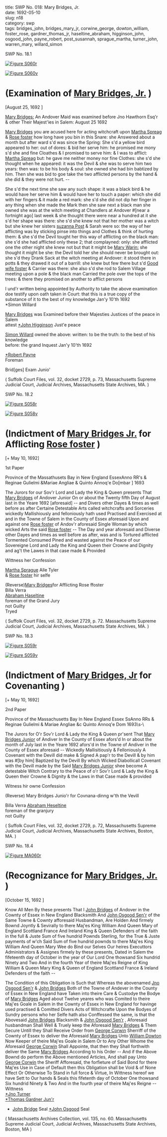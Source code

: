 title: SWP No. 018: Mary Bridges, Jr.  
date: 1692-05-10  
slug: n18  
category: swp  
tags: bridges_john, bridges_mary_jr, corwine_george, dowton_william, foster_rose, gardner_thomas_jr, haseltine_abraham, higginson_john, osgood_john, payne_robert, post_susannah, sprague_martha, turner_john, warren_mary, willard_simon


<div markdown class="doc" id="n18.1">

<div class="doc_id">SWP No. 18.1</div>

<span markdown class="figure">[![Figure S060r](archives/Suffolk/small/S060A.jpg)](archives/Suffolk/large/S060A.jpg)</span>

<span markdown class="figure">[![Figure S060v](archives/Suffolk/small/S060B.jpg)](archives/Suffolk/large/S060B.jpg)</span>

# (Examination of [Mary Bridges, Jr.](/tag/bridges_mary_jr.html) )

[August 25, 1692 ]

[Mary Bridges:](/tag/bridges_mary_jr.html) An Andover Maid was examined before Jno Hawthorn  Esq'r & other Their Majest'ies in Salem: August 25 1692 

[Mary Bridges](/tag/bridges_mary_jr.html) you are acused here for acting witchcraft upon [Martha Spreag](/tag/sprague_martha.html) & [Rose foster](/tag/foster_rose.html) how long have you bin in this Snare: she  Answered about a month but after ward s'd was since the Spring: She s'd a yellow bird appeared to her: out of dores: & bid her serve him:  he promised me mony s'd she and fine Cloathes & I promised to  serve him: & I was to afflict: [Martha Spreag](/tag/sprague_martha.html) but: he gave me neither  money nor fine Clothes: she s'd she thought when he appeared: it  was the Devil & she was to serve him two years: then was: to be his  body & soul: she owned she had bin babtized by him. Then she was  bid to goe take the two afflicted persons by the hand & she did  & they were not hurt. --

She s'd the next time she saw any such shape: it was a black bird  & he would have her serve him & would have her to touch a paper:  which she did with her fingers & it made a red mark: she s'd she did  not dip her finger in any thing when she made the Mark then she saw  next a black man she owned she was at the witch meeting at Chandlers at Andover #[near a fortnight ago] last week & she thought there were near a hundred at it she s'd her shape was there: she s'd she knew not that her mother was a witch but she knew her sisters [suzanna Post](/tag/post_susannah.html) & Sarah were so:  the way of her afflicting was by sticking pinse into things and Clothes  & think of hurting them: & she s'd the Devil tought her this way of afflicting on the black man: she s'd she had afflicted only these 2; that complayned: only: she afflicted one the other night she knew  not but that it might be [Mary Warin:](/tag/warren_mary.html) she thought it might be she: the Devil told her she should never be brought out: she s'd they  Drank Sack at the witch meeting at Andover: it stood there in potts  & they drawed it out of a barrill: she knew but few there but s'd [Good wife foster](/tag/foster_rose.html) & Carrier was there: she also s'd she rod to Salem Village meeting upon a pole & the black man Carried the pole over  the tops of the trees: & there they promised on another to afflict  persons

I und'r written being appointed by Authority to take the above examination doe testify upon oath taken in Court: that this is a true  copy of the substance of it to the best of my knowledge Jan'y 10'th 1692  
*Simon Willard  

[Mary Bridges](/tag/bridges_mary_jr.html) was Examined before their Majesties Justices of the peace in Salem  
attest [*John Higginson](/tag/higginson_john.html) Just'e peace  

[Simon Willard](/tag/willard_simon.html) owned the above: written: to be the truth: to the best of his knowledge  
before: the grand Inquest Jan'y 10'th 1692

[*Robert Payne](/tag/payne_robert.html)  
Foreman 

Brid[ges] Exam
Junio'

( Suffolk Court Files, vol. 32, docket 2729, p. 73, Massachusetts Supreme Judicial Court, Judicial Archives, Massachusetts State Archives, MA. )

</div>


<div markdown class="doc" id="n18.2">

<div class="doc_id">SWP No. 18.2</div>


<span markdown class="figure">[![Figure S058r](archives/Suffolk/small/S058A.jpg)](archives/Suffolk/large/S058A.jpg)</span>

<span markdown class="figure">[![Figure S058v](archives/Suffolk/small/S058B.jpg)](archives/Suffolk/large/S058B.jpg)</span>

# (Indictment of [Mary Bridges Jr.](/tag/bridges_mary_jr.html) for Afflicting [Rose foster](/tag/bridges_mary_jr.html) )

[+ May 10, 1692]

1st Paper 

Province of the Massathusets Bay in New England EssexAnno RR's & Reginae Gulielmi &Mariae Angliae & Quinto Annoq'e  Do[mbar ] 1693

The Jurors for our Sov'r Lord and Lady the King & Queen presents That [Mary Bridges](/tag/bridges_mary_jr.html) of Andover Junior On or about the Twenty fifth Day of August last in the Yeare 1692 [aforesaid] -- and Divers  other Dayes & times as well before as after Certaine Detestable Arts called witchcrafts and Sorceries wickedly Mallishiously and felloniously hath used Practised and Exercised at and in the Towne of Salem in the County of Essex aforesaid Upon and against one [Rose foster](/tag/foster_rose.html) of Andov'r aforesaid Single Woman by which wicked Arts the  said [Rose foster](/tag/foster_rose.html) -- The Day and year aforesaid and Diverse other  Dayes and times as well before as after, was and is Tortured afflicted Tormented Consumed Pined and wasted against the Peace of  our Sovereigne Lord and Lady the King and Queen their Crowne  and Dignity and ag't the Lawes in that case made & Provided

Wittness her Confession

[Martha Sprague](/tag/sprague_martha.html) Alle Tyler  
& [Rose foster](/tag/foster_rose.html) hir selfe 

(Reverse)[Mary Bridges](/tag/bridges_mary_jr.html)for Afflicting Rose ffoster  
Billa Verra  
[Abraham Haseltine](/tag/haseltine_abraham.html)  
foreman of the Grand Jury  
not Guilty  
Tryed

( Suffolk Court Files, vol. 32, docket 2729, p. 72.  Massachusetts Supreme Judicial Court, Judicial Archives, Massachusetts State Archives, MA. )

</div>



<div markdown class="doc" id="n18.3">

<div class="doc_id">SWP No. 18.3</div>


<span markdown class="figure">[![Figure S059r](archives/Suffolk/small/S059A.jpg)](archives/Suffolk/large/S059A.jpg)</span>

<span markdown class="figure">[![Figure S059v](archives/Suffolk/small/S059B.jpg)](archives/Suffolk/large/S059B.jpg)</span>

# (Indictment of [Mary Bridges, Jr](/tag/bridges_mary_jr.html) for Covenanting )

[+ May 10, 1692]

2nd Paper 

Province of the Massachusetts Bay In New England Essex SsAnno RRs & Reginae Gulielmi & Mariae Angliae &c Quinto Annoq'e  Dom 1693\s-\

The Jurors for O'r Sov'r Lord & Lady the King & Queen pr'sent That [Mary Bridges Junior](/tag/bridges_mary_jr.html) of Andiver In the County of Essex afors'd In or  about the month of July last in the Yeare 1692 afors'd in the Towne of Andiver in the County of Essex aforesaid -- Wickedly Mallisitiously & Felloniously A Covenant with the Devill did make & Signed  A pap'r to the Devill & by him was #[by him] Baptized by the Devill By which Wicked Diabollicall Covenant with the Devill made by the Said [Mary Bridges Junior](/tag/bridges_mary_jr.html) shee become A detestable Witch Contrary to the Peace of o'r Sov'r Lord & Lady the King & Queen their  Crowne & Dignity & the Laws in that Case made & provided

Witness hir owne  Confession

(Reverse) Mary Bridges Junio'r for Covnana-dinng  w'th the Vevill

Billa Verra  [Abraham Heseltine](/tag/haseltine_abraham.html)  
foreman of the  granjury  
not Guilty  


( Suffolk Court Files, vol. 32, docket 2729, p. 72, Massachusetts Supreme Judicial Court, Judicial Archives, Massachusetts State Archives, Boston, MA. )


</div>


<div markdown class="doc" id="n18.4">

<div class="doc_id">SWP No. 18.4</div>


<span markdown class="figure">[![Figure MA060r](archives/MA135/small/MA060r.jpg)](archives/MA135/large/MA060r.jpg)</span>

# (Recognizance for [Mary Bridges, Jr.](/tag/bridges_mary_jr.html) )

[October 15, 1692 ]

Know All Men By these presents That I [John Bridges](/tag/bridges_john.html) of Andover in  the Cownty of Essex in New England Blacksmith And [John Osgood Sen'r](/tag/osgood_john.html) of the Same Towne & Cownty afforesaid Husbandman, Are  Holden And firmely Bownd Joyntly & Sevirally to there Maj'es King  William And Queen Mary of England Scottland France And Ireland  King & Queen Defenders of the faith in the full & Juste Sum of five  hundrid Pownds Sterling, for the True & Juste payments of w'ch  Said Sum of five hundrid pownds to there Maj'es King William And  Queen Mary Wee do Bind our Selves Our heires Executtors Administrators & Assignes firmely by these presents, Dated in Salem the fifeteenth day of October in the year of Our Lord One thowsand Six  hundrid Ninety and Two And in the fourth Year of theire Maj'es  Reigne of King William & Queen Mary King & Queen of England  Scottland France & Ireland Defenders of the faith --

The Condition of this Obligation is Such that Whereas the abovenamed [Jno Osgood Sen'r](/tag/osgood_john.html) & [John Bridges](/tag/bridges_john.html) Both of the Towne of Andever in the County of Essex in New England have Taken into theire  Care & Custodye the Bodye of [Mary Bridges](/tag/bridges_mary_jr.html) Aged about Twelve  yeares who was Comited to theire Maj'es Goale in Salem in the  Cownty of Essex in New England for havinge used practised & Comitted Divers Acts of Witchcrafte Upon the Bodyes of Sundry persons  who her Selfe hath also Conffessed the same, is that the Abovesaid  [John Bridges](/tag/bridges_john.html) Blacksmith & [John Osgood Sen'r](/tag/osgood_john.html) , Aforesaid husbandman Shall Well & Truely keep the Aforesaid [Mary Bridges](/tag/bridges_mary_jr.html) & Them  Secure Untill they Shall Receive Order from [George Corwin](/tag/corwine_george.html) Sherriff  of the Cownty of Essex to deliver the Aforesaid [Mary Bridges](/tag/bridges_mary_jr.html) Unto  [William Dowton](/tag/dowton_william.html) Now Keeper of theire Maj'es Goale in Salem Or to  Any Other Whome the Aforesaid [George Corwin](/tag/corwine_george.html) Shall Appointe, that then they Shall forthwith deliver the Same [Mary Bridges](/tag/bridges_mary_jr.html) According to his Order -- And if the Above Bownd do perform the Above  mentioned Articles, And shall pay Unto [George Corwin](/tag/corwine_george.html) the Sheriff  Afforesaid, the forfieture of Said Bond for there Maj'es Use in Case  of Default then this Obligation shall be Void & of None Effect Or Otherwise To Stand in full force & Virtue, In Wittness hereof we  have Sett to Our hands & Seals this fifetenth day of October One  thowsand Six hundrid Ninety & Two And in the fourth year of theire  Maj'es Reigne --  
Wittness  
[*Jno Turner](/tag/turner_john.html)  
[*Thomas Gardner Jun'r](/tag/gardner_thomas_jr.html)  
* [John Bridge](/tag/bridges_john.html)     Seal 
[*John Osgood](/tag/osgood_john.html)       Seal

( Massachusetts Archives Collection, vol. 135, no. 60. Massachusetts Supreme Judicial Court, Judicial Archives, Massachusetts State Archives, Boston, MA )

</div>
